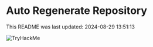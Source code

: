 # Auto Regenerate Repository

This README was last updated: 2024-08-29 13:51:13

 ![TryHackMe](https://tryhackme.com/badge/533634)